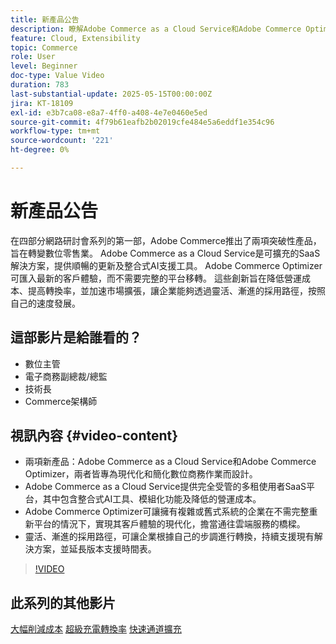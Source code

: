 ```yaml
---
title: 新產品公告
description: 瞭解Adobe Commerce as a Cloud Service和Adobe Commerce Optimizer。
feature: Cloud, Extensibility
topic: Commerce
role: User
level: Beginner
doc-type: Value Video
duration: 783
last-substantial-update: 2025-05-15T00:00:00Z
jira: KT-18109
exl-id: e3b7ca08-e8a7-4ff0-a408-4e7e0460e5ed
source-git-commit: 4f79b61eafb2b02019cfe484e5a6eddf1e354c96
workflow-type: tm+mt
source-wordcount: '221'
ht-degree: 0%

---
```


# 新產品公告

在四部分網路研討會系列的第一部，Adobe Commerce推出了兩項突破性產品，旨在轉變數位零售業。 Adobe Commerce as a Cloud Service是可擴充的SaaS解決方案，提供順暢的更新及整合式AI支援工具。  Adobe Commerce Optimizer可匯入最新的客戶體驗，而不需要完整的平台移轉。 這些創新旨在降低營運成本、提高轉換率，並加速市場擴張，讓企業能夠透過靈活、漸進的採用路徑，按照自己的速度發展。

## 這部影片是給誰看的？

* 數位主管
* 電子商務副總裁/總監
* 技術長
* Commerce架構師

## 視訊內容 {#video-content}

* 兩項新產品：Adobe Commerce as a Cloud Service和Adobe Commerce Optimizer，兩者皆專為現代化和簡化數位商務作業而設計。
* Adobe Commerce as a Cloud Service提供完全受管的多租使用者SaaS平台，其中包含整合式AI工具、模組化功能及降低的營運成本。
* Adobe Commerce Optimizer可讓擁有複雜或舊式系統的企業在不需完整重新平台的情況下，實現其客戶體驗的現代化，擔當通往雲端服務的橋樑。
* 靈活、漸進的採用路徑，可讓企業根據自己的步調進行轉換，持續支援現有解決方案，並延長版本支援時間表。

>[!VIDEO](https://video.tv.adobe.com/v/3458484/?learn=on&enablevpops)

## 此系列的其他影片

[大幅削減成本](./drastically-cut-costs.md)
[超級充電轉換率](./supercharge-conversion-rates.md)
[快速通道擴充](fast-track-expansion.md)

